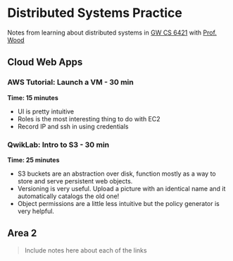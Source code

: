 # Distributed Systems Practice
Notes from learning about distributed systems in [GW CS 6421](https://gwdistsys18.github.io/) with [Prof. Wood](https://faculty.cs.gwu.edu/timwood/)

## Cloud Web Apps
### AWS Tutorial: Launch a VM - 30 min ###
**Time: 15 minutes**
- UI is pretty intuitive
- Roles is the most interesting thing to do with EC2
- Record IP and ssh in using credentials

### QwikLab: Intro to S3 - 30 min ###
**Time: 25 minutes**
- S3 buckets are an abstraction over disk, function mostly as a way to store and serve persistent web objects.
- Versioning is very useful. Upload a picture with an identical name and it automatically catalogs the old one!
- Object permissions are a little less intuitive but the policy generator is very helpful.


## Area 2
> Include notes here about each of the links
